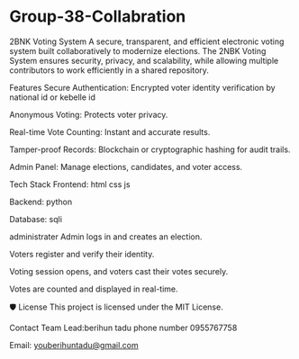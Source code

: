 # Group-38-Collabration
2BNK Voting System
A secure, transparent, and efficient electronic voting system built collaboratively
to modernize elections. 
The 2NBK Voting System ensures security, privacy, and scalability,
while allowing multiple contributors to work efficiently in a shared repository.


 Features
Secure Authentication: Encrypted voter identity verification by national id or kebelle id

Anonymous Voting: Protects voter privacy.

Real-time Vote Counting: Instant and accurate results.

Tamper-proof Records: Blockchain or cryptographic hashing for audit trails.

Admin Panel: Manage elections, candidates, and voter access.



Tech Stack
Frontend: html css js

Backend: python

Database: sqli

administrater 
Admin logs in and creates an election.

Voters register and verify their identity.

Voting session opens, and voters cast their votes securely.

Votes are counted and displayed in real-time.


🛡️ License
This project is licensed under the MIT License.




 Contact
Team Lead:berihun tadu
phone number 0955767758

Email: youberihuntadu@gmail.com



